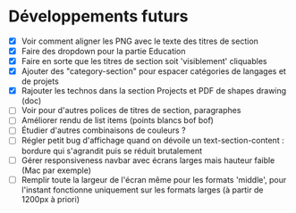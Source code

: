 # Développements futurs

- [x] Voir comment aligner les PNG avec le texte des titres de section
- [x] Faire des dropdown pour la partie Education
- [x] Faire en sorte que les titres de section soit 'visiblement' cliquables
- [x] Ajouter des "category-section" pour espacer catégories de langages et de projets
- [x] Rajouter les technos dans la section Projects et PDF de shapes drawing (doc)
- [ ] Voir pour d'autres polices de titres de section, paragraphes
- [ ] Améliorer rendu de list items (points blancs bof bof)
- [ ] Étudier d'autres combinaisons de couleurs ?
- [ ] Régler petit bug d'affichage quand on dévoile un text-section-content : bordure qui s'agrandit puis se réduit brutalement
- [ ] Gérer responsiveness navbar avec écrans larges mais hauteur faible (Mac par exemple)
- [ ] Remplir toute la largeur de l'écran même pour les formats 'middle', pour l'instant fonctionne uniquement sur les formats larges (à partir de 1200px à priori)